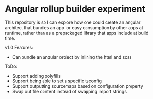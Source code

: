 # Angular rollup builder experiment
This repository is so I can explore how one could create an angular architect that bundles an app for easy consumption 
by other apps at runtime, rather than as a prepackaged library that apps include at build time.

v1.0
Features: 
- Can bundle an angular project by inlining the html and scss

ToDo:
- Support adding polyfills
- Support being able to set a specific tsconfig
- Support outputting sourcemaps based on configuration property
- Swap out file content instead of swapping import strings